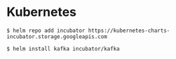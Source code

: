# Kubernetes


```
$ helm repo add incubator https://kubernetes-charts-incubator.storage.googleapis.com

$ helm install kafka incubator/kafka
```
